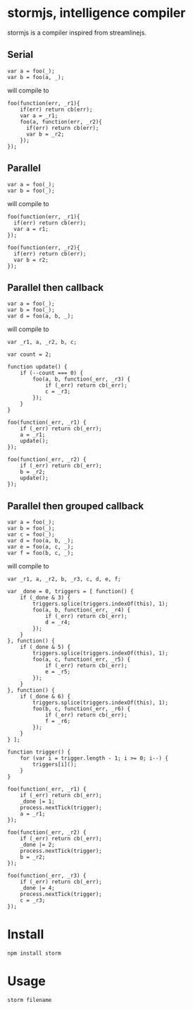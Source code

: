 stormjs, intelligence compiler
========

stormjs is a compiler inspired from streamlinejs.

Serial
----

    var a = foo(_);
    var b = foo(a, _);

will compile to

    foo(function(err, _r1){
        if(err) return cb(err);
        var a = _r1;
        foo(a, function(err, _r2){
          if(err) return cb(err);
          var b = _r2;
        });
    });

Parallel
----

    var a = foo(_);
    var b = foo(_);

will compile to

    foo(function(err, _r1){
      if(err) return cb(err);
      var a = r1;
    });

    foo(function(err, _r2){
      if(err) return cb(err);
      var b = r2;
    });

Parallel then callback
----

    var a = foo(_);
    var b = foo(_);
    var d = foo(a, b, _);

will compile to

    var _r1, a, _r2, b, c;

    var count = 2;

    function update() {
        if (--count === 0) {
            foo(a, b, function(_err, _r3) {
                if (_err) return cb(_err);
                c = _r3;
            });
        }
    }

    foo(function(_err, _r1) {
        if (_err) return cb(_err);
        a = _r1;
        update();
    });

    foo(function(_err, _r2) {
        if (_err) return cb(_err);
        b = _r2;
        update();
    });

Parallel then grouped callback
----

    var a = foo(_);
    var b = foo(_);
    var c = foo(_);
    var d = foo(a, b, _);
    var e = foo(a, c, _);
    var f = foo(b, c, _);

will compile to

    var _r1, a, _r2, b, _r3, c, d, e, f;

    var _done = 0, triggers = [ function() {
        if (_done & 3) {
            triggers.splice(triggers.indexOf(this), 1);
            foo(a, b, function(_err, _r4) {
                if (_err) return cb(_err);
                d = _r4;
            });
        }
    }, function() {
        if (_done & 5) {
            triggers.splice(triggers.indexOf(this), 1);
            foo(a, c, function(_err, _r5) {
                if (_err) return cb(_err);
                e = _r5;
            });
        }
    }, function() {
        if (_done & 6) {
            triggers.splice(triggers.indexOf(this), 1);
            foo(b, c, function(_err, _r6) {
                if (_err) return cb(_err);
                f = _r6;
            });
        }
    } ];

    function trigger() {
        for (var i = trigger.length - 1; i >= 0; i--) {
            triggers[i]();
        }
    }

    foo(function(_err, _r1) {
        if (_err) return cb(_err);
        _done |= 1;
        process.nextTick(trigger);
        a = _r1;
    });

    foo(function(_err, _r2) {
        if (_err) return cb(_err);
        _done |= 2;
        process.nextTick(trigger);
        b = _r2;
    });

    foo(function(_err, _r3) {
        if (_err) return cb(_err);
        _done |= 4;
        process.nextTick(trigger);
        c = _r3;
    });

Install
====

    npm install storm

Usage
====

    storm filename
